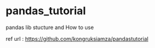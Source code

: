 # pandas_tutorial
pandas lib stucture and How to use

ref url : https://github.com/kongruksiamza/pandastutorial
